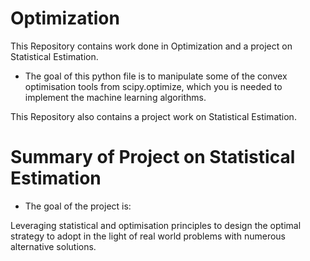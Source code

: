 # Optimization

This Repository contains work done in Optimization and a project on Statistical Estimation.

* The goal of this python file is to manipulate some of the convex optimisation tools from scipy.optimize, which you is needed to implement the machine learning algorithms. 


This Repository also contains a project work on Statistical Estimation.

# Summary of Project on  Statistical Estimation

* The goal of the project is:

Leveraging statistical and optimisation principles to design the
optimal strategy to adopt in the light of real world problems with numerous alternative solutions.
